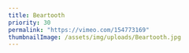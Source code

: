 ```yaml
---
title: Beartooth
priority: 30
permalink: "https://vimeo.com/154773169"
thumbnailImage: /assets/img/uploads/Beartooth.jpg
---
```

